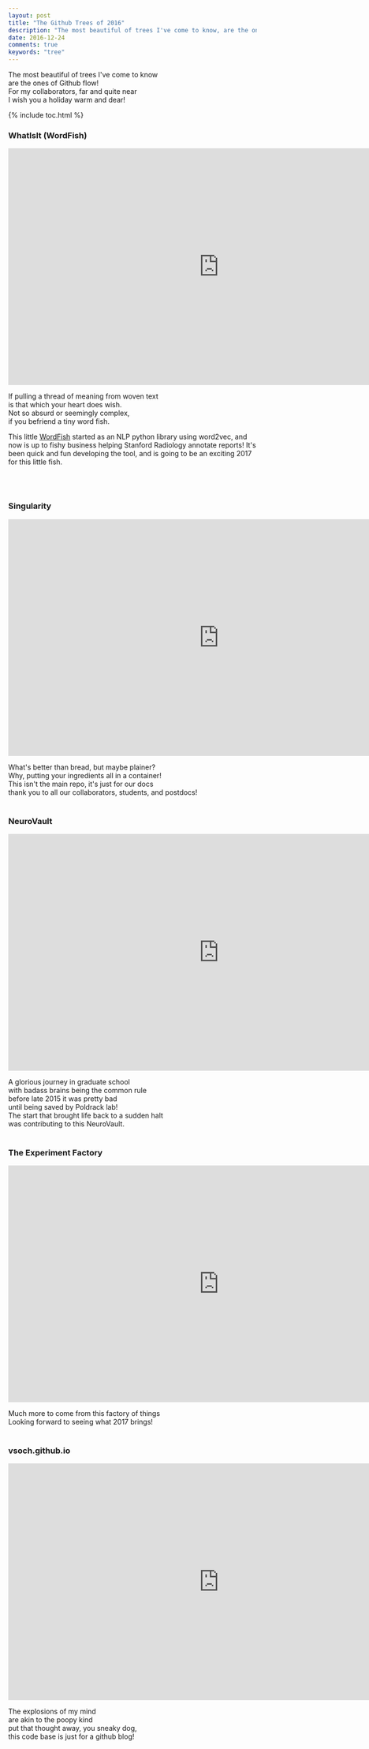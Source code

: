 ```yaml
---
layout: post
title: "The Github Trees of 2016"
description: "The most beautiful of trees I've come to know, are the ones of Github flow."
date: 2016-12-24
comments: true
keywords: "tree"
---
```


The most beautiful of trees I've come to know<br>
are the ones of Github flow!<br>
For my collaborators, far and quite near<br>
I wish you a holiday warm and dear!<br>

{% include toc.html %}

<h3 id='What Is It (WordFish)'>WhatIsIt (WordFish)</h3>

<iframe width="853" height="480" src="https://www.youtube.com/embed/BwFthxAHqGE?rel=0" frameborder="0" allowfullscreen></iframe>

If pulling a thread of meaning from woven text <br>
is that which your heart does wish. <br>
Not so absurd or seemingly complex, <br>
if you befriend a tiny word fish. <br>

<p>This little <a href="http://vsoch.github.io/2016/2016-wordfish/" target="_blank">WordFish</a> started as an NLP python library using word2vec, and now is up to fishy business helping Stanford Radiology annotate reports! It's been quick and fun developing the tool, and is going to be an exciting 2017 for this little fish.</p><br><br>

<h3 id='Singularity'>Singularity</h3>

<iframe width="853" height="480" src="https://www.youtube.com/embed/e3j7t9ol7xM?rel=0" frameborder="0" allowfullscreen></iframe>

What's better than bread, but maybe plainer?<br>
Why, putting your ingredients all in a container!<br>
This isn't the main repo, it's just for our docs<br>
thank you to all our collaborators, students, and postdocs!<br><br>

<h3 id='NeuroVault'>NeuroVault</h3>

<iframe width="853" height="480" src="https://www.youtube.com/embed/WBikm-pvrF0?rel=0" frameborder="0" allowfullscreen></iframe>

A glorious journey in graduate school<br>
with badass brains being the common rule<br>
before late 2015 it was pretty bad<br>
until being saved by Poldrack lab!<br>
The start that brought life back to a sudden halt<br>
was contributing to this NeuroVault.<br><br>

<h3 id='The Experiment Factory'>The Experiment Factory</h3>

<iframe width="853" height="480" src="https://www.youtube.com/embed/zprVQ-wZ6wQ?rel=0" frameborder="0" allowfullscreen></iframe>

Much more to come from this factory of things<br>
Looking forward to seeing what 2017 brings!<br><br>

<h3 id='vsoch.github.io'>vsoch.github.io</h3>

<iframe width="853" height="480" src="https://www.youtube.com/embed/D54bCVrw5ec?rel=0&amp;showinfo=1" frameborder="0" allowfullscreen></iframe>

The explosions of my mind<br>
are akin to the poopy kind<br>
put that thought away, you sneaky dog,<br>
this code base is just for a github blog!<br>
